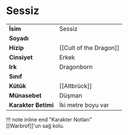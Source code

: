 # Sessiz   
|  |  |  
|---|---|  
| **İsim** | Sessiz |  
| **Soyadı** |  |  
| **Hizip** | [[Cult of the Dragon]] |  
| **Cinsiyet** | Erkek |  
| **Irk** | Dragonborn |  
| **Sınıf** |  |  
| **Kütük** | [[Altbrück]] |  
| **Münasebet** | Düşman |  
| **Karakter Betimi** | İki metre boyu var |  
  
  
!!! note inline end "Karakter Notları"  
	[[Warbrof]]'un sağ kolu.  